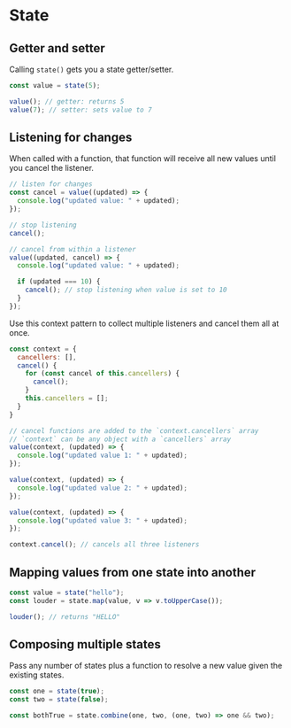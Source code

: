 # State

## Getter and setter

Calling `state()` gets you a state getter/setter.

```js
const value = state(5);

value(); // getter: returns 5
value(7); // setter: sets value to 7
```

## Listening for changes

When called with a function, that function will receive all new values until you cancel the listener.

```js
// listen for changes
const cancel = value((updated) => {
  console.log("updated value: " + updated);
});

// stop listening
cancel();

// cancel from within a listener
value((updated, cancel) => {
  console.log("updated value: " + updated);

  if (updated === 10) {
    cancel(); // stop listening when value is set to 10
  }
});
```

Use this context pattern to collect multiple listeners and cancel them all at once.

```js
const context = {
  cancellers: [],
  cancel() {
    for (const cancel of this.cancellers) {
      cancel();
    }
    this.cancellers = [];
  }
}

// cancel functions are added to the `context.cancellers` array
// `context` can be any object with a `cancellers` array
value(context, (updated) => {
  console.log("updated value 1: " + updated);
});

value(context, (updated) => {
  console.log("updated value 2: " + updated);
});

value(context, (updated) => {
  console.log("updated value 3: " + updated);
});

context.cancel(); // cancels all three listeners
```

## Mapping values from one state into another

```js
const value = state("hello");
const louder = state.map(value, v => v.toUpperCase());

louder(); // returns "HELLO"
```

## Composing multiple states

Pass any number of states plus a function to resolve a new value given the existing states.

```js
const one = state(true);
const two = state(false);

const bothTrue = state.combine(one, two, (one, two) => one && two);
```